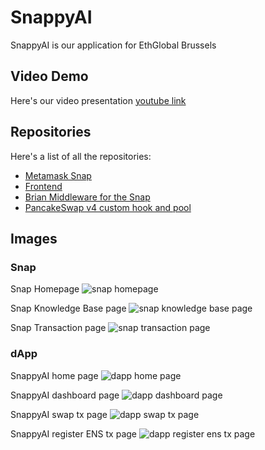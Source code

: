 # SnappyAI
SnappyAI is our application for EthGlobal Brussels

## Video Demo

Here's our video presentation [youtube link](https://youtube.com)

## Repositories

Here's a list of all the repositories:
* [Metamask Snap](https://github.com/Che-Scoppiati/snappy-snap-and-frontend)
* [Frontend](https://github.com/Che-Scoppiati/snappy-snap-and-frontend)
* [Brian Middleware for the Snap](https://github.com/Che-Scoppiati/brian-snap-middleware)
* [PancakeSwap v4 custom hook and pool](https://github.com/Che-Scoppiati/pancake-v4-hooks)

## Images

### Snap
Snap Homepage
![snap homepage](https://github.com/Che-Scoppiati/SnappyAI/blob/main/images/1-home-snap.png?raw=true)

Snap Knowledge Base page
![snap knowledge base page](https://github.com/Che-Scoppiati/SnappyAI/blob/main/images/2-knowledge-snap.png?raw=true)

Snap Transaction page
![snap transaction page](https://github.com/Che-Scoppiati/SnappyAI/blob/main/images/2e-transaction-snap.png?raw=true)

### dApp
SnappyAI home page
![dapp home page](https://github.com/Che-Scoppiati/SnappyAI/blob/main/images/0-home-frontend.png?raw=true)

SnappyAI dashboard page
![dapp dashboard page](https://github.com/Che-Scoppiati/SnappyAI/blob/main/images/4-dashboard.png?raw=true)

SnappyAI swap tx page
![dapp swap tx page](https://github.com/Che-Scoppiati/SnappyAI/blob/main/images/3-tx-swap.png?raw=true)

SnappyAI register ENS tx page
![dapp register ens tx page](https://github.com/Che-Scoppiati/SnappyAI/blob/main/images/3-tx-register.png?raw=true)
